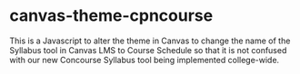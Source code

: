 # canvas-theme-cpncourse
This is a Javascript to alter the theme in Canvas to change the name of the Syllabus tool in Canvas LMS to Course Schedule so that it is not confused with our new Concourse Syllabus tool being implemented college-wide. 
